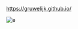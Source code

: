 https://gruwelijk.github.io/

![e](http://giphygifs.s3.amazonaws.com/media/11Bs01CTH1TWKY/giphy.gif)



